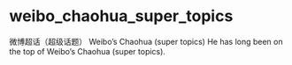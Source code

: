 # weibo_chaohua_super_topics
微博超话（超级话题） Weibo’s Chaohua (super topics) He has long been on the top of Weibo’s Chaohua (super topics).
